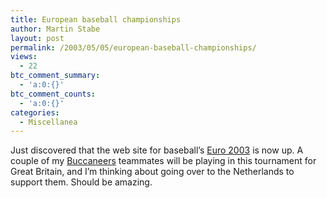 ```yaml
---
title: European baseball championships
author: Martin Stabe
layout: post
permalink: /2003/05/05/european-baseball-championships/
views:
  - 22
btc_comment_summary:
  - 'a:0:{}'
btc_comment_counts:
  - 'a:0:{}'
categories:
  - Miscellanea
---
```

Just discovered that the web site for baseball&#8217;s <a href="http://www.ecbaseball2003.com/web/index.asp" target="_top">Euro 2003</a> is now up. A couple of my <a href="http://www.brightonbuccaneers.com" target="_top">Buccaneers</a> teammates will be playing in this tournament for Great Britain, and I&#8217;m thinking about going over to the Netherlands to support them. Should be amazing.